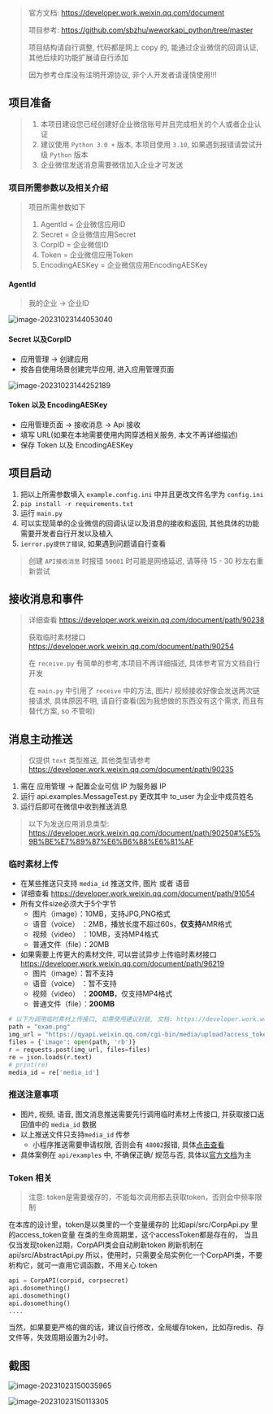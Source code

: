 > 官方文档: https://developer.work.weixin.qq.com/document
> 
> 项目参考: https://github.com/sbzhu/weworkapi_python/tree/master
> 
> 项目结构请自行调整, 代码都是网上 copy 的, 能通过企业微信的回调认证, 其他后续的功能扩展请自行添加
>
> 因为参考仓库没有注明开源协议, 非个人开发者请谨慎使用!!!

## 项目准备

> 1. 本项目建设您已经创建好企业微信账号并且完成相关的个人或者企业认证
> 2. 建议使用 `Python 3.0 +` 版本, 本项目使用 `3.10`, 如果遇到报错请尝试升级 `Python` 版本
> 3. 企业微信发送消息需要微信加入企业才可发送

### 项目所需参数以及相关介绍

> 项目所需参数如下
>
> 1. AgentId = 企业微信应用ID
> 2. Secret = 企业微信应用Secret
> 3. CorpID = 企业微信ID
> 4. Token = 企业微信应用Token
> 5. EncodingAESKey = 企业微信应用EncodingAESKey

#### AgentId

> 我的企业 -> 企业ID

![image-20231023144053040](https://qiniu.waite.wang/202310231440734.png)

#### Secret 以及CorpID

+ 应用管理 -> 创建应用
+ 按各自使用场景创建完毕应用, 进入应用管理页面

![image-20231023144252189](https://qiniu.waite.wang/202310231442994.png)

#### Token 以及 EncodingAESKey

+ 应用管理页面 -> 接收消息 -> Api 接收
+ 填写 URL(如果在本地需要使用内网穿透相关服务, 本文不再详细描述)
+ 保存 Token 以及 EncodingAESKey

## 项目启动

1. 把以上所需参数填入 `example.config.ini` 中并且更改文件名字为 `config.ini` 
2. `pip install -r requirements.txt`
3. 运行 `main.py`
4. 可以实现简单的企业微信的回调认证以及消息的接收和返回, 其他具体的功能需要开发者自行开发以及植入
5. `ierror.py提供了错误`, 如果遇到问题请自行查看



> 创建 `API接收消息` 时报错 `50001` 时可能是网络延迟, 请等待 15 - 30 秒左右重新尝试


## 接收消息和事件

> 详细查看 https://developer.work.weixin.qq.com/document/path/90238
> 
> 获取临时素材接口 https://developer.work.weixin.qq.com/document/path/90254
> 
> 在 `receive.py` 有简单的参考,本项目不再详细描述, 具体参考官方文档自行开发
> 
> 在 `main.py` 中引用了 `receive` 中的方法, 图片/ 视频接收好像会发送两次链接请求, 具体原因不明, 请自行查看(因为我想做的东西没有这个需求, 而且有替代方案, so 不管啦)
 

## 消息主动推送

> 仅提供 `text` 类型推送, 其他类型请参考 https://developer.work.weixin.qq.com/document/path/90235

1. 需在 应用管理 -> 配置企业可信 IP 为服务器 IP
2. 运行 api.examples.MessageTest.py 更改其中 to_user 为企业中成员姓名
3. 运行后即可在微信中收到推送消息

> 以下为发送应用消息类型: https://developer.work.weixin.qq.com/document/path/90250#%E5%9B%BE%E7%89%87%E6%B6%88%E6%81%AF
### 临时素材上传

+ 在某些推送只支持 `media_id` 推送文件, 图片 或者 语音
+ 详细查看 https://developer.work.weixin.qq.com/document/path/91054
+ 所有文件size必须大于5个字节
  - 图片（image）：10MB，支持JPG,PNG格式
  - 语音（voice） ：2MB，播放长度不超过60s，**仅支持**AMR格式
  - 视频（video） ：10MB，支持MP4格式
  - 普通文件（file）：20MB
+ 如果需要上传更大的素材文件, 可以尝试异步上传临时素材接口 https://developer.work.weixin.qq.com/document/path/96219
  - 图片（image）：暂不支持
  + 语音（voice） ：暂不支持
  + 视频（video） ：**200MB**，仅支持MP4格式
  + 普通文件（file）：**200MB**

```python
# 以下为调用临时素材上传接口, 如需使用建议封装, 文档: https://developer.work.weixin.qq.com/document/path/90253
path = "exam.png"
img_url = "https://qyapi.weixin.qq.com/cgi-bin/media/upload?access_token{}&type=image".format(api.getAccessToken())
files = {'image': open(path, 'rb')}
r = requests.post(img_url, files=files)
re = json.loads(r.text)
# print(re)
media_id = re['media_id']
```

### 推送注意事项

+ 图片, 视频, 语音, 图文消息推送需要先行调用临时素材上传接口, 并获取接口返回值中的 `media_id` 数据
+ 以上推送文件只支持`media_id` 传参
  + 小程序推送需要申请权限, 否则会有 `48002`报错, 具体[点击查看](https://developer.work.weixin.qq.com/devtool/query?e=48002)
+ 具体案例在 `api/examples` 中, 不确保正确/ 规范与否, 具体以[官方文档](https://developer.work.weixin.qq.com/document/path/90235)为主


### Token 相关


>注意:
> token是需要缓存的，不能每次调用都去获取token，否则会中频率限制

在本库的设计里，token是以类里的一个变量缓存的
比如api/src/CorpApi.py 里的access_token变量
在类的生命周期里，这个accessToken都是存在的， 当且仅当发现token过期，CorpAPI类会自动刷新token
刷新机制在 api/src/AbstractApi.py
所以，使用时，只需要全局实例化一个CorpAPI类，不要析构它，就可一直用它调函数，不用关心 token

```python
api = CorpAPI(corpid, corpsecret)
api.dosomething()
api.dosomething()
api.dosomething()
....
```
当然，如果要更严格的做的话，建议自行修改，全局缓存token，比如存redis、存文件等，失效周期设置为2小时。

## 截图

![image-20231023150035965](https://qiniu.waite.wang/202310231500336.png)

![image-20231023150113305](https://qiniu.waite.wang/202310231501014.png)

